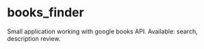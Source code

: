# books_finder

Small application working with google books API. Available: search, description review.
